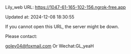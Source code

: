 Lily_web URL: https://1047-61-165-102-156.ngrok-free.app

Updated at: 2024-12-08 18:30:55

If you cannot open this URL, the server might be down.

Please contact: 

goley04@foxmail.com Or Wechat:GL_yeaH